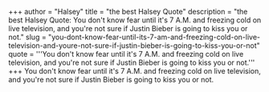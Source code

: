 +++
author = "Halsey"
title = "the best Halsey Quote"
description = "the best Halsey Quote: You don't know fear until it's 7 A.M. and freezing cold on live television, and you're not sure if Justin Bieber is going to kiss you or not."
slug = "you-dont-know-fear-until-its-7-am-and-freezing-cold-on-live-television-and-youre-not-sure-if-justin-bieber-is-going-to-kiss-you-or-not"
quote = '''You don't know fear until it's 7 A.M. and freezing cold on live television, and you're not sure if Justin Bieber is going to kiss you or not.'''
+++
You don't know fear until it's 7 A.M. and freezing cold on live television, and you're not sure if Justin Bieber is going to kiss you or not.
